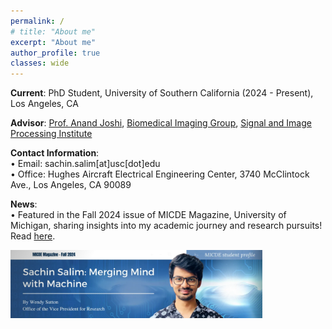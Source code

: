 ```yaml
---
permalink: /
# title: "About me"
excerpt: "About me"
author_profile: true
classes: wide
---
```


<!-- An increasing influx of neural data necessitates the creation of foundational machine learning models capable of interpreting this neural activity. I intend to work on developing deep learning frameworks to model the population dynamics of neural activity across diverse, large-scale neural recordings. Further down my career, I aspire to set up a research lab that addresses the interdisciplinary challenge of developing novel neural decoders that enhance control speed and precision, bolster system reliability, and extend the overall functionality of **Brain Machine Interfaces**. -->

**Current**: PhD Student, University of Southern California (2024 - Present), Los Angeles, CA

**Advisor**: [Prof. Anand Joshi](https://viterbi.usc.edu/directory/faculty/Joshi/Anand), [Biomedical Imaging Group](https://neuroimage.usc.edu/neuro/home), [Signal and Image Processing Institute](https://minghsiehece.usc.edu/groups-and-institutes/sipi/)

**Contact Information**:  
&bull; Email: sachin.salim\[at\]usc\[dot\]edu  
&bull; Office: Hughes Aircraft Electrical Engineering Center, 3740 McClintock Ave., Los Angeles, CA 90089

**News**:  
&bull; Featured in the Fall 2024 issue of MICDE Magazine, University of Michigan, sharing insights into my academic journey and research pursuits! Read [here](https://online.fliphtml5.com/pkdrz/eedv/#p=34).
<div style="padding-right: 20%;">
    <a href="https://online.fliphtml5.com/pkdrz/eedv/#p=34" target="_blank">
        <img src="/images/news-1.png" alt="News article">
    </a>
</div>
